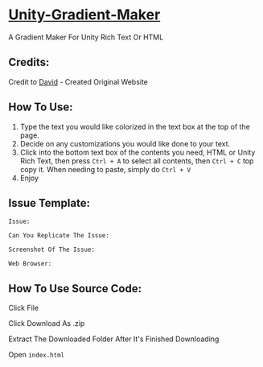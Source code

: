 
# [Unity-Gradient-Maker](https://kanatimc.github.io/Unity-Gradient-Maker/)
A Gradient Maker For Unity Rich Text Or HTML


## Credits:
Credit to [David](https://github.com/stuffbydavid) - Created Original Website


## How To Use:
1. Type the text you would like colorized in the text box at the top of the page.
2. Decide on any customizations you would like done to your text.
3. Click into the bottom text box of the contents you need, HTML or Unity Rich Text, then press ``Ctrl + A`` to select all contents, then ``Ctrl + C`` top copy it. When needing to paste, simply do ``Ctrl + V``
4. Enjoy

## Issue Template:
`Issue: `

`Can You Replicate The Issue: `

`Screenshot Of The Issue: `

`Web Browser: `

## How To Use Source Code:
Click File

Click Download As .zip

Extract The Downloaded Folder After It's Finished Downloading

Open `index.html`

